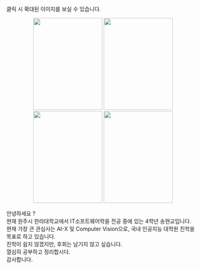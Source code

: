 클릭 시 확대된 이미지를 보실 수 있습니다.
<p align="center">
  <img src="https://github.com/user-attachments/assets/e27b92d3-8a4a-4a26-be14-da2d18bc1351"  width="180" height="240"/>
  <img src="https://github.com/user-attachments/assets/306846e7-29a2-439e-937b-6f36089ebeea"  width="180" height="240"/>
  <img src="https://github.com/user-attachments/assets/dcd2476c-f484-4d33-8b70-99e85ede2c22"  width="180" height="240"/>
  <img src="https://github.com/user-attachments/assets/b858d3a6-8ae1-4462-afef-96c4b51d437d"  width="180" height="240"/>
</p>

안녕하세요 ?<br>
현재 원주시 한라대학교에서 IT소프트웨어학을 전공 중에 있는 4학년 송현교입니다.<br>
현재 가장 큰 관심사는 AI-X 및 Computer Vision으로, 국내 인공지능 대학원 진학을 목표로 하고 있습니다.<br>
진학이 쉽지 않겠지만, 후회는 남기지 않고 싶습니다.<br>
열심히 공부하고 정리합시다.<br>
감사합니다.<br>

